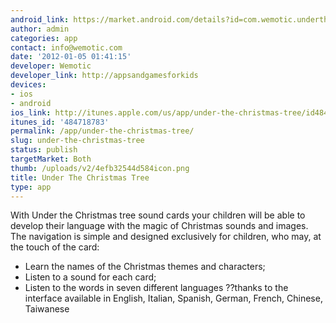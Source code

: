 ```yaml
---
android_link: https://market.android.com/details?id=com.wemotic.underthechristmastreesoundcards
author: admin
categories: app
contact: info@wemotic.com
date: '2012-01-05 01:41:15'
developer: Wemotic
developer_link: http://appsandgamesforkids
devices: 
- ios
- android
ios_link: http://itunes.apple.com/us/app/under-the-christmas-tree/id484718783?mt=8
itunes_id: '484718783'
permalink: /app/under-the-christmas-tree/
slug: under-the-christmas-tree
status: publish
targetMarket: Both
thumb: /uploads/v2/4efb32544d584icon.png
title: Under The Christmas Tree
type: app
---
```


With Under the Christmas tree sound cards your children will be able to develop their language with the magic of Christmas sounds and images.<br />
The navigation is simple and designed exclusively for children, who may, at the touch of the card:<br />
- Learn the names of the Christmas themes and characters;<br />
- Listen to a sound for each card;<br />
- Listen to the words in seven different languages ??thanks to the interface available in English, Italian, Spanish, German, French, Chinese, Taiwanese